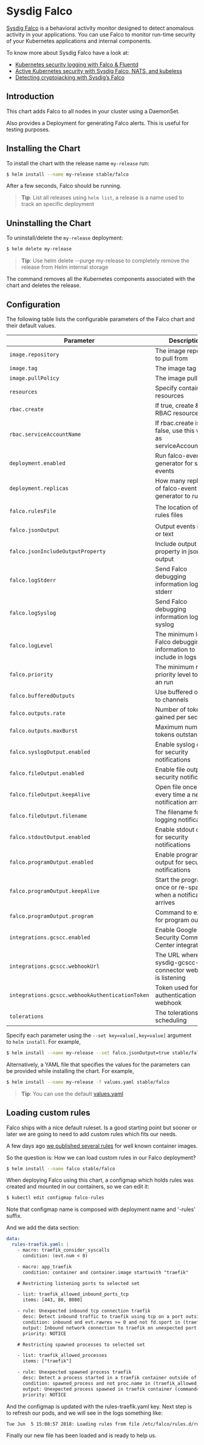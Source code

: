 # Sysdig Falco

[Sysdig Falco](https://www.sysdig.com/opensource/falco/) is a behavioral activity monitor designed to detect anomalous activity in your applications. You can use Falco to monitor run-time security of your Kubernetes applications and internal components.

To know more about Sysdig Falco have a look at:

- [Kubernetes security logging with Falco & Fluentd
](https://sysdig.com/blog/kubernetes-security-logging-fluentd-falco/)
- [Active Kubernetes security with Sysdig Falco, NATS, and kubeless](https://sysdig.com/blog/active-kubernetes-security-falco-nats-kubeless/)
- [Detecting cryptojacking with Sysdig’s Falco
](https://sysdig.com/blog/detecting-cryptojacking-with-sysdigs-falco/)

## Introduction

This chart adds Falco to all nodes in your cluster using a DaemonSet.

Also provides a Deployment for generating Falco alerts. This is useful for testing purposes.

## Installing the Chart

To install the chart with the release name `my-release` run:

```bash
$ helm install --name my-release stable/falco
```

After a few seconds, Falco should be running.

> **Tip**: List all releases using `helm list`, a release is a name used to track an specific deployment

## Uninstalling the Chart

To uninstall/delete the `my-release` deployment:

```bash
$ helm delete my-release
```
> **Tip**: Use helm delete --purge my-release to completely remove the release from Helm internal storage

The command removes all the Kubernetes components associated with the chart and deletes the release.

## Configuration

The following table lists the configurable parameters of the Falco chart and their default values.

| Parameter                                       | Description                                                         | Default                                                                                |
| ---                                             | ---                                                                 | ---                                                                                    |
| `image.repository`                              | The image repository to pull from                                   | `sysdig/falco`                                                                         |
| `image.tag`                                     | The image tag to pull                                               | `latest`                                                                               |
| `image.pullPolicy`                              | The image pull policy                                               | `Always`                                                                               |
| `resources`                                     | Specify container resources                                         | `{}`                                                                                   |
| `rbac.create`                                   | If true, create & use RBAC resources                                | `true`                                                                                 |
| `rbac.serviceAccountName`                       | If rbac.create is false, use this value as serviceAccountName       | `default`                                                                              |
| `deployment.enabled`                            | Run falco-event-generator for sample events                         | `false`                                                                                |
| `deployment.replicas`                           | How many replicas of falco-event-generator to run                   | `1`                                                                                    |
| `falco.rulesFile`                               | The location of the rules files                                     | `[/etc/falco/falco_rules.yaml, /etc/falco/falco_rules.local.yaml, /etc/falco/rules.d]` |
| `falco.jsonOutput`                              | Output events in json or text                                       | `false`                                                                                |
| `falco.jsonIncludeOutputProperty`               | Include output property in json output                              | `true`                                                                                 |
| `falco.logStderr`                               | Send Falco debugging information logs to stderr                     | `true`                                                                                 |
| `falco.logSyslog`                               | Send Falco debugging information logs to syslog                     | `true`                                                                                 |
| `falco.logLevel`                                | The minimum level of Falco debugging information to include in logs | `info`                                                                                 |
| `falco.priority`                                | The minimum rule priority level to load an run                      | `debug`                                                                                |
| `falco.bufferedOutputs`                         | Use buffered outputs to channels                                    | `false`                                                                                |
| `falco.outputs.rate`                            | Number of tokens gained per second                                  | `1`                                                                                    |
| `falco.outputs.maxBurst`                        | Maximum number of tokens outstanding                                | `1000`                                                                                 |
| `falco.syslogOutput.enabled`                    | Enable syslog output for security notifications                     | `true`                                                                                 |
| `falco.fileOutput.enabled`                      | Enable file output for security notifications                       | `false`                                                                                |
| `falco.fileOutput.keepAlive`                    | Open file once or every time a new notification arrives             | `false`                                                                                |
| `falco.fileOutput.filename`                     | The filename for logging notifications                              | `./events.txt`                                                                         |
| `falco.stdoutOutput.enabled`                    | Enable stdout output for security notifications                     | `true`                                                                                 |
| `falco.programOutput.enabled`                   | Enable program output for security notifications                    | `false`                                                                                |
| `falco.programOutput.keepAlive`                 | Start the program once or re-spawn when a notification arrives      | `false`                                                                                |
| `falco.programOutput.program`                   | Command to execute for program output                               | `mail -s "Falco Notification" someone@example.com`                                     |
| `integrations.gcscc.enabled`                    | Enable Google Cloud Security Command Center integration             | `false`                                                                                |
| `integrations.gcscc.webhookUrl`                 | The URL where sysdig-gcscc-connector webhook is listening           | `http://sysdig-gcscc-connector.default.svc.cluster.local:8080/events`                  |
| `integrations.gcscc.webhookAuthenticationToken` | Token used for authentication and webhook                           | `b27511f86e911f20b9e0f9c8104b4ec4`                                                     |
| `tolerations`                                   | The tolerations for scheduling                                      | `node-role.kubernetes.io/master:NoSchedule`                                            |

Specify each parameter using the `--set key=value[,key=value]` argument to `helm install`. For example,

```bash
$ helm install --name my-release --set falco.jsonOutput=true stable/falco
```

Alternatively, a YAML file that specifies the values for the parameters can be provided while installing the chart. For example,

```bash
$ helm install --name my-release -f values.yaml stable/falco
```

> **Tip**: You can use the default [values.yaml](values.yaml)

## Loading custom rules

Falco ships with a nice default ruleset. Is a good starting point but sooner or later we are going to need to add custom rules which fits our needs.

A few days ago [we published several rules](https://github.com/draios/falco-extras) for well known container images.

So the question is: How we can load custom rules in our Falco deployment?

```bash
$ helm install --name falco stable/falco
```

When deploying Falco using this chart, a configmap which holds rules was created and mounted in our containers, so we can edit it:

```bash
$ kubectl edit configmap falco-rules
```

Note that configmap name is composed with deployment name and '-rules' suffix.

And we add the data section:

```yaml
data:
  rules-traefik.yaml: |
    - macro: traefik_consider_syscalls
      condition: (evt.num < 0)

    - macro: app_traefik
      condition: container and container.image startswith "traefik"

    # Restricting listening ports to selected set

    - list: traefik_allowed_inbound_ports_tcp
      items: [443, 80, 8080]

    - rule: Unexpected inbound tcp connection traefik
      desc: Detect inbound traffic to traefik using tcp on a port outside of expected set
      condition: inbound and evt.rawres >= 0 and not fd.sport in (traefik_allowed_inbound_ports_tcp) and app_traefik
      output: Inbound network connection to traefik on unexpected port (command=%proc.cmdline pid=%proc.pid connection=%fd.name sport=%fd.sport user=%user.name %container.info image=%container.image)
      priority: NOTICE

    # Restricting spawned processes to selected set

    - list: traefik_allowed_processes
      items: ["traefik"]

    - rule: Unexpected spawned process traefik
      desc: Detect a process started in a traefik container outside of an expected set
      condition: spawned_process and not proc.name in (traefik_allowed_processes) and app_traefik
      output: Unexpected process spawned in traefik container (command=%proc.cmdline pid=%proc.pid user=%user.name %container.info image=%container.image)
      priority: NOTICE
```

And the configmap is updated with the rules-traefik.yaml key.  Next step is to refresh our pods, and we will see in the logs something like:

```bash
Tue Jun  5 15:08:57 2018: Loading rules from file /etc/falco/rules.d/rules-traefik.yaml:
```

Finally our new file has been loaded and is ready to help us.
